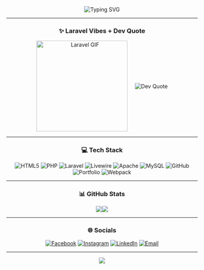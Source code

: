 <section align="center">

<!-- Typing Animation -->
<img src="https://readme-typing-svg.herokuapp.com?font=Fira+Code&size=24&duration=4000&pause=1000&color=F7B801&center=true&vCenter=true&width=435&lines=Hi+I'm+Robby;Laravel+Enthusiast;Open+Source+Contributor" alt="Typing SVG" />

---

### ✨ Laravel Vibes + Dev Quote

<div align="center" style="display:flex;justify-content:center;align-items:center;gap:20px;flex-wrap:wrap;">

<img src="https://media.giphy.com/media/v1.Y2lkPWVjZjA1ZTQ3c2NuZzVhMHJrNmZ3ZHhwYWUxOXJlc2o2d2xkMjNjbXNiY29objhpOCZlcD12MV9naWZzX3NlYXJjaCZjdD1n/tIeCLkB8geYtW/giphy.gif" width="240" alt="Laravel GIF" />

<img src="https://quotes-github-readme.vercel.app/api?type=horizontal&theme=tokyonight" alt="Dev Quote" />

</div>

---

### 💻 Tech Stack

![HTML5](https://img.shields.io/badge/html5-%23E34F26.svg?style=for-the-badge&logo=html5&logoColor=white)
![PHP](https://img.shields.io/badge/php-%23777BB4.svg?style=for-the-badge&logo=php&logoColor=white)
![Laravel](https://img.shields.io/badge/laravel-%23FF2D20.svg?style=for-the-badge&logo=laravel&logoColor=white)
![Livewire](https://img.shields.io/badge/livewire-%234e56a6.svg?style=for-the-badge&logo=livewire&logoColor=white)
![Apache](https://img.shields.io/badge/apache-%23D42029.svg?style=for-the-badge&logo=apache&logoColor=white)
![MySQL](https://img.shields.io/badge/mysql-4479A1.svg?style=for-the-badge&logo=mysql&logoColor=white)
![GitHub](https://img.shields.io/badge/github-%23121011.svg?style=for-the-badge&logo=github&logoColor=white)
![Portfolio](https://img.shields.io/badge/Portfolio-%23000000.svg?style=for-the-badge&logo=firefox&logoColor=%23FF7139)
![Webpack](https://img.shields.io/badge/webpack-%238DD6F9.svg?style=for-the-badge&logo=webpack&logoColor=black)

---

### 📊 GitHub Stats

![](https://github-contributor-stats.vercel.app/api?username=r0b-by&limit=5&theme=shadow_blue&combine_all_yearly_contributions=true)![](https://github-readme-stats.vercel.app/api/top-langs/?username=r0b-by&theme=shadow_blue&hide_border=true&include_all_commits=true&count_private=true&layout=compact)

---

### 🌐 Socials

[![Facebook](https://img.shields.io/badge/Facebook-%231877F2.svg?logo=Facebook&logoColor=white)](https://facebook.com/robbix.gaming)
[![Instagram](https://img.shields.io/badge/Instagram-%23E4405F.svg?logo=Instagram&logoColor=white)](https://www.instagram.com/r0b_b.y/)
[![LinkedIn](https://img.shields.io/badge/LinkedIn-%230077B5.svg?logo=linkedin&logoColor=white)](https://linkedin.com/in/robby-adiyasa-putra-3b906b307)
[![Email](https://img.shields.io/badge/Email-D14836?logo=gmail&logoColor=white)](mailto:robbyadiyasaputra@gmail.com)

---

[![](https://visitcount.itsvg.in/api?id=r0b-by&icon=1&color=13)](https://visitcount.itsvg.in)

<!-- Proudly created with GPRM ( https://gprm.itsvg.in ) -->

</section>
